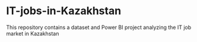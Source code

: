 # IT-jobs-in-Kazakhstan
This repository contains a dataset and Power BI project analyzing the IT job market in Kazakhstan
